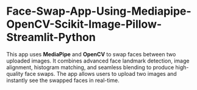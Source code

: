 # Face-Swap-App-Using-Mediapipe-OpenCV-Scikit-Image-Pillow-Streamlit-Python
This app uses **MediaPipe** and **OpenCV** to swap faces between two uploaded images. It combines advanced face landmark detection, image alignment, histogram matching, and seamless blending to produce high-quality face swaps. The app allows users to upload two images and instantly see the swapped faces in real-time.
